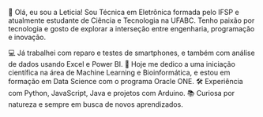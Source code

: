👋 Olá, eu sou a Leticia!
Sou Técnica em Eletrônica formada pelo IFSP e atualmente estudante de Ciência e Tecnologia na UFABC. Tenho paixão por tecnologia e gosto de explorar a interseção entre engenharia, programação e inovação.

💻 Já trabalhei com reparo e testes de smartphones, e também com análise de dados usando Excel e Power BI.
🚀 Hoje me dedico a uma iniciação científica na área de Machine Learning e Bioinformática, e estou em formação em Data Science com o programa Oracle ONE.
🛠️ Experiência com Python, JavaScript, Java e projetos com Arduino.
📚 Curiosa por natureza e sempre em busca de novos aprendizados.

